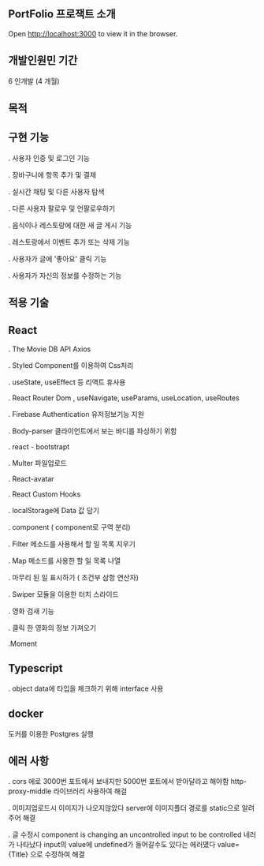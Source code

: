PortFolio 프로잭트 소개
 ---------------

Open [http://localhost:3000](http://localhost.3000) to view it in the browser.


개발인원민 기간
---------------

6 인개발 (4 개월)


목적
---------------


구현 기능
---------------


. 사용자 인증 및 로그인 기능

. 장바구니에 항목 추가 및 결제

. 실시간 채팅 및 다른 사용자 탐색

. 다른 사용자 팔로우 및 언팔로우하기

. 음식이나 레스토랑에 대한 새 글 게시 기능

. 레스토랑에서 이벤트 추가 또는 삭제 기능

. 사용자가 글에 '좋아요' 클릭 기능

. 사용자가 자신의 정보를 수정하는 기능


적용 기술
---------------


React
---------------

. The Movie DB API   Axios

. Styled Component를 이용하여 Css처리

. useState, useEffect 등 리액트 휴사용

. React Router Dom , useNavigate, useParams, useLocation, useRoutes

. Firebase Authentication 유저정보기능 지원

. Body-parser  클라이언트에서 보는 바디를 파싱하기 위함

. react - bootstrapt

. Multer 파일업로드

. React-avatar

. React Custom Hooks

. localStorage에 Data 값 담기

. component ( component로 구역 분리)

. Filter 메소드를 사용해서 할 일 목록 지우기

. Map 메소드를 사용한 할 일 목록 나열

. 마무리 된 일 표시하기 ( 조건부 삼항 연산자)

. Swiper 모듈을 이용한 터치 스라이드

. 영화 검새 기능

. 클릭 한 영화의 정보 가져오기

.Moment



Typescript
---------------

. object data에 타입을 체크하기 위해 interface 사용



docker
------
도커를 이용한 Postgres  실행



에러 사항
------

. cors 에로 3000번 포트에서 보내지만 5000번 포트에서 받아달라고 해야함 http-proxy-middle 라이브러리 사용하여 해걸

. 이미지업로드시 이미지가 나오지않았다 server에 이미지플더 경로를 static으로 알려주어 해결

. 글 수정시 component is changing an uncontrolled input to be controlled 네러가 나타났다  input의 value에 undefined가 들어갈수도 있다는 에러몄다  value={Title} 으로 수정하여 해결

















